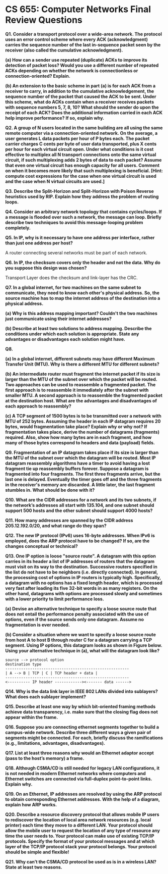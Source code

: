# CS 655: Computer Networks Final Review Questions


**Q1. Consider a transport protocol over a wide-area network. The protocol uses an error control scheme where every ACK (acknowledgment) carries the sequence number of the last in-sequence packet seen by the receiver (also called the cumulative acknowledgment).** 

**(a) How can a sender use repeated (duplicate) ACKs to improve its detection of packet loss? Would you use a different number of repeated ACKs depending on whether the network is connectionless or connection-oriented? Explain.** 

**(b) An extension to the basic scheme in part (a) is for each ACK from a receiver to carry, in addition to the cumulative acknowledgement, the sequence number of the packet that caused the ACK to be sent. Under this scheme, what do ACKs contain when a receiver receives packets with sequence numbers 5, 7, 8, 10? What should the sender do upon the receipt of each ACK? Does the additional information carried in each ACK help improve performance? If so, explain why.**


**Q2. A group of N users located in the same building are all using the same remote computer via a connection-oriented network. On the average, a user generates L data packets per hour of P bytes each. The packet carrier charges C cents per byte of user data transported, plus X cents per hour for each virtual circuit open. Under what conditions is it cost effective to multiplex all N transport connections onto the same virtual circuit, if such multiplexing adds 2 bytes of data to each packet? Assume that even one virtual circuit has enough capacity for all users. Comment on when it becomes more likely that such multiplexing is beneficial. [Hint: compute cost expressions for the case when one virtual circuit is used and the case when N virtual circuits are used.]**

**Q3. Describe the Split-Horizon and Split-Horizon with Poison Reverse heuristics used by RIP. Explain how they address the problem of routing loops.**

**Q4. Consider an arbitrary network topology that contains cycles/loops. If a message is flooded over such a network, the message can loop. Briefly describe two techniques to avoid this message-looping problem completely.**

**Q5. In IP, why is it necessary to have one address per interface, rather than just one address per host?**

A router connecting several networks must be part of each network.

**Q6. In IP, the checksum covers only the header and not the data. Why do you suppose this design was chosen?**

Transport Layer does the checksum and link-layer has the CRC.

**Q7. In a global internet, for two machines on the same subnet to communicate, they need to know each other's physical address. So, the source machine has to map the internet address of the destination into a physical address.** 

**(a) Why is this address mapping important? Couldn't the two machines just communicate using their internet addresses?**

**(b) Describe at least two solutions to address mapping. Describe the conditions under which each solution is appropriate. State any advantages or disadvantages each solution might have.**

**Q8.**

**(a) In a global internet, different subnets may have different Maximum Transfer Unit (MTU). Why is there a different MTU for different subnets?**

**(b) An intermediate router must fragment the internet packet if its size is larger than the MTU of the subnet over which the packet will be routed. Two approaches can be used to reassemble a fragmented packet. The first approach is to reassemble it immediately after the subnet with smaller MTU. A second approach is to reassemble the fragmented packet at the destination host. What are the advantages and disadvantages of each approach to reassembly?**

**(c) A TCP segment of 1500 bytes is to be transmitted over a network with MTU of 252 bytes. Assuming the header in each IP datagram requires 20 bytes, would fragmentation take place? Explain why or why not? If fragmentation takes place, derive the number of datagrams (fragments) required. Also, show how many bytes are in each fragment, and how many of those bytes correspond to headers and data (payload) fields.**

**Q9. Fragmentation of an IP datagram takes place if its size is larger than the MTU of the subnet over which the datagram will be routed. Most IP datagram reassembly algorithms have a timer to avoid having a lost fragment tie up reassembly buffers forever. Suppose a datagram is fragmented into four fragments. The first three fragments arrive, but the last one is delayed. Eventually the timer goes off and the three fragments in the receiver's memory are discarded. A little later, the last fragment stumbles in. What should be done with it?**

**Q10. What are the CIDR addresses for a network and its two subnets, if the network’s addresses all start with 135.104, and one subnet should support 500 hosts and the other subnet should support 4000 hosts?**


**Q11. How many addresses are spanned by the CIDR address 205.12.192.0/20, and what range do they span?**


**Q12. The new IP protocol (IPv6) uses 16-byte addresses. When IPv6 is employed, does the ARP protocol have to be changed? If so, are the changes conceptual or technical?**


**Q13. One IP option is loose "source route". A datagram with this option carries in its header a list of IP addresses of routers that the datagram must visit on its way to the destination. Successive routers specified in the list do not have to be neighbors (i.e. directly connected). In general, the processing cost of options in IP routers is typically high. Specifically, a datagram with no options has a fixed length header, which is processed very fast after loading its five 32-bit words in as many registers. On the other hand, datagrams with options are processed slowly and sometimes with a lower priority to limit performance loss.**


**(a) Devise an alternative technique to specify a loose source route that does not entail the performance penalty associated with the use of options, even if the source sends only one datagram. Assume no fragmentation is ever needed.** 

**(b) Consider a situation where we want to specify a loose source route from host A to host B through router C for a datagram carrying a TCP segment. Using IP options, this datagram looks as shown in Figure below. Using your alternative technique in (a), what will the datagram look like?**

```
source --> protocol option
destination type
-------------------------------------------------------
| A --> B | TCP | C | TCP header + data |
-------------------------------------------------------
<---------- IP header ------------><------- data ------>
```

**Q14. Why is the data link layer in IEEE 802 LANs divided into sublayers? What does each sublayer implement?**

**Q15. Describe at least one way by which bit-oriented framing methods achieve data transparency, i.e. make sure that the closing flag does not appear within the frame.**


**Q16. Suppose you are connecting ethernet segments together to build a campus-wide network. Describe three different ways a given pair of segments might be connected. For each, briefly discuss the ramifications (e.g., limitations, advantages, disadvantages).**


**Q17. List at least three reasons why would an Ethernet adaptor accept (pass to the host’s memory) a frame.**


**Q18. Although CSMA/CD is still needed for legacy LAN configurations, it is not needed in modern Ethernet networks where computers and Ethernet switches are connected via full-duplex point-to-point links. Explain why.**

**Q19. On an Ethernet, IP addresses are resolved by using the ARP protocol to obtain corresponding Ethernet addresses. With the help of a diagram, explain how ARP works.**

**Q20. Describe a resource discovery protocol that allows mobile IP users to rediscover the location of local area network resources (e.g. local printer) each time they move to a different LAN. Your protocol should allow the mobile user to request the location of any type of resource any time the user needs to. Your protocol can make use of existing TCP/IP protocols. Specify the format of your protocol messages and at which layer of the TCP/IP protocol stack your protocol belongs. Your protocol should be simple and flexible!**


**Q21. Why can’t the CSMA/CD protocol be used as is in a wireless LAN? State at least two reasons.**



